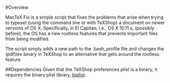 #Overview

MacTeX Fix is a simple script that fixes the problems that arise when trying to typeset (using the command line or with TeXShop) a document on newer versions of OS X. Specifically, in El Capitan, i.e., OS X 10.11.x, (possibly before), the OS has a new rootless features that prevents important files from being modified.

The script simply adds a new path to the .bash_profile file and changes the (pdf)tex binary in TeXShop to an alternative that gets around the rootless feature.

##Dependencies
Given that the TeXShop preferences plist is a binary, it requires the binary plist library, [biplist](https://github.com/wooster/biplist).